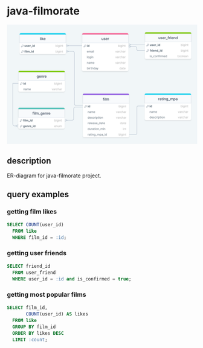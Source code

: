 # java-filmorate

![ER-diagram](src/main/resources/db/er-diagram.png)

## description
ER-diagram for java-filmorate project.

## query examples
### getting film likes
```sql
SELECT COUNT(user_id)
  FROM like
  WHERE film_id = :id;
```
### getting user friends
```sql
SELECT friend_id
  FROM user_friend
  WHERE user_id = :id and is_confirmed = true;
```
### getting most popular films
```sql
SELECT film_id,
       COUNT(user_id) AS likes
  FROM like
  GROUP BY film_id
  ORDER BY likes DESC
  LIMIT :count;
```

